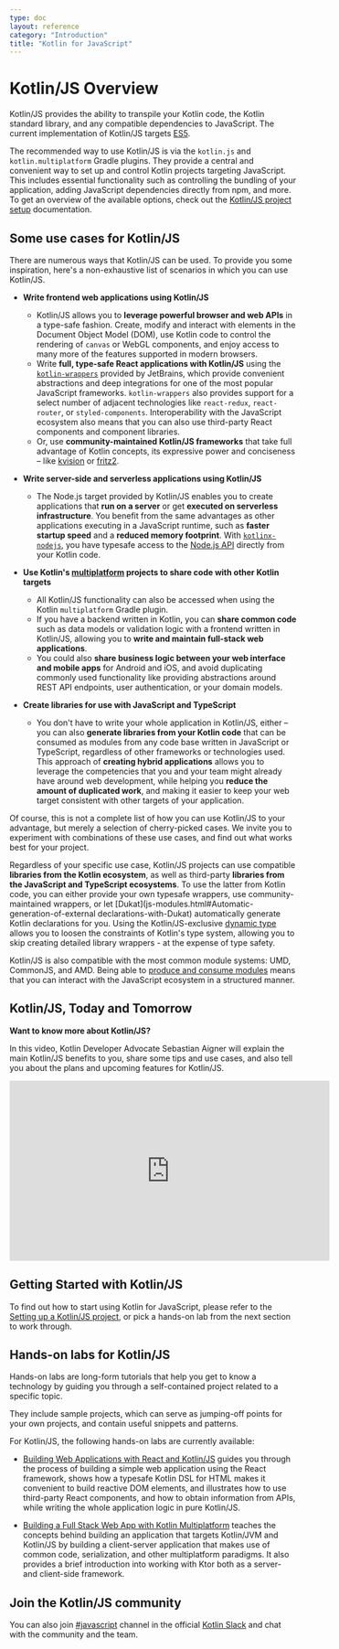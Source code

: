 ```yaml
---
type: doc
layout: reference
category: "Introduction"
title: "Kotlin for JavaScript"
---
```


# Kotlin/JS Overview

Kotlin/JS provides the ability to transpile your Kotlin code, the Kotlin standard library, and any compatible dependencies to JavaScript. The current implementation of Kotlin/JS targets [ES5](https://www.ecma-international.org/ecma-262/5.1/).

The recommended way to use Kotlin/JS is via the `kotlin.js` and `kotlin.multiplatform` Gradle plugins. They provide a central and convenient way to set up and control Kotlin projects targeting JavaScript. 
This includes essential functionality such as controlling the bundling of your application, adding JavaScript dependencies directly from npm, and more. To get an overview of the available options, check out the [Kotlin/JS project setup](js-project-setup.html) documentation.

## Some use cases for Kotlin/JS

There are numerous ways that Kotlin/JS can be used. To provide you some inspiration, here's a non-exhaustive list of scenarios in which you can use Kotlin/JS.

* **Write frontend web applications using Kotlin/JS**
    * Kotlin/JS allows you to **leverage powerful browser and web APIs** in a type-safe fashion. Create, modify and interact with elements in the Document Object Model (DOM), use Kotlin code to control the rendering of `canvas` or WebGL components, and enjoy access to many more of the features supported in modern browsers.
    * Write **full, type-safe React applications with Kotlin/JS** using the [`kotlin-wrappers`](https://github.com/JetBrains/kotlin-wrappers) provided by JetBrains, which provide convenient abstractions and deep integrations for one of the most popular JavaScript frameworks. `kotlin-wrappers` also provides support for a select number of adjacent technologies like `react-redux`, `react-router`, or `styled-components`. Interoperability with the JavaScript ecosystem also means that you can also use third-party React components and component libraries.
    * Or, use **community-maintained Kotlin/JS frameworks** that take full advantage of Kotlin concepts, its expressive power and conciseness – like [kvision](https://github.com/rjaros/kvision) or [fritz2](https://www.fritz2.dev/). 

* **Write server-side and serverless applications using Kotlin/JS**
    * The Node.js target provided by Kotlin/JS enables you to create applications that **run on a server** or get **executed on serverless infrastructure**. You benefit from the same advantages as other applications executing in a JavaScript runtime, such as **faster startup speed** and a **reduced memory footprint**. With [`kotlinx-nodejs`](https://github.com/Kotlin/kotlinx-nodejs), you have typesafe access to the [Node.js API](https://nodejs.org/docs/latest/api/) directly from your Kotlin code.

*  **Use Kotlin's [multiplatform](multiplatform.html) projects to share code with other Kotlin targets**
    * All Kotlin/JS functionality can also be accessed when using the Kotlin `multiplatform` Gradle plugin.
    * If you have a backend written in Kotlin, you can **share common code** such as data models or validation logic with a frontend written in Kotlin/JS, allowing you to **write and maintain full-stack web applications**.
    * You could also **share business logic between your web interface and mobile apps** for Android and iOS, and avoid duplicating commonly used functionality like providing abstractions around REST API endpoints, user authentication, or your domain models.
    
* **Create libraries for use with JavaScript and TypeScript**
    * You don't have to write your whole application in Kotlin/JS, either – you can also **generate libraries from your Kotlin code** that can be consumed as modules from any code base written in JavaScript or TypeScript, regardless of other frameworks or technologies used. This approach of **creating hybrid applications** allows you to leverage the competencies that you and your team might already have around web development, while helping you **reduce the amount of duplicated work**, and making it easier to keep your web target consistent with other targets of your application.
    
Of course, this is not a complete list of how you can use Kotlin/JS to your advantage, but merely a selection of cherry-picked cases. We invite you to experiment with combinations of these use cases, and find out what works best for your project. 

Regardless of your specific use case, Kotlin/JS projects can use compatible **libraries from the Kotlin ecosystem**, as well as third-party **libraries from the JavaScript and TypeScript ecosystems**. To use the latter from Kotlin code, you can either provide your own typesafe wrappers, use community-maintained wrappers, or let [Dukat](js-modules.html#Automatic-generation-of-external declarations-with-Dukat) automatically generate Kotlin declarations for you. Using the Kotlin/JS-exclusive [dynamic type](dynamic-type.html) allows you to loosen the constraints of Kotlin's type system, allowing you to skip creating detailed library wrappers - at the expense of type safety.

Kotlin/JS is also compatible with the most common module systems: UMD, CommonJS, and AMD. Being able to [produce and consume modules](/docs/tutorials/javascript/working-with-modules/working-with-modules.html) means that you can interact with the JavaScript ecosystem in a structured manner.

## Kotlin/JS, Today and Tomorrow

**Want to know more about Kotlin/JS?**

In this video, Kotlin Developer Advocate Sebastian Aigner will explain the main Kotlin/JS benefits to you, share some tips and use cases, and also tell you about the plans and upcoming features for Kotlin/JS.

<iframe width="560" height="315" src="https://www.youtube.com/embed/fZUL8_kgHXg" frameborder="0" allow="accelerometer; autoplay; encrypted-media; gyroscope; picture-in-picture" allowfullscreen></iframe>


## Getting Started with Kotlin/JS

To find out how to start using Kotlin for JavaScript, please refer to the [Setting up a Kotlin/JS project](/docs/reference/js-project-setup.html), or pick a hands-on lab from the next section to work through.


## Hands-on labs for Kotlin/JS

Hands-on labs are long-form tutorials that help you get to know a technology by guiding you through a self-contained project related to a specific topic.

They include sample projects, which can serve as jumping-off points for your own projects, and contain useful snippets and patterns.

For Kotlin/JS, the following hands-on labs are currently available:

* [Building Web Applications with React and Kotlin/JS](https://play.kotlinlang.org/hands-on/Building%20Web%20Applications%20with%20React%20and%20Kotlin%20JS/01_Introduction) guides you through the process of building a simple web application using the React framework, shows how a typesafe Kotlin DSL for HTML makes it convenient to build reactive DOM elements, and illustrates how to use third-party React components, and how to obtain information from APIs, while writing the whole application logic in pure Kotlin/JS.

* [Building a Full Stack Web App with Kotlin Multiplatform](https://play.kotlinlang.org/hands-on/Full%20Stack%20Web%20App%20with%20Kotlin%20Multiplatform/01_Introduction) teaches the concepts behind building an application that targets Kotlin/JVM and Kotlin/JS by building a client-server application that makes use of common code, serialization, and other multiplatform paradigms. It also provides a brief introduction into working with Ktor both as a server- and client-side framework.


## Join the Kotlin/JS community
You can also join [#javascript](https://kotlinlang.slack.com/archives/C0B8L3U69) channel in the official [Kotlin Slack](https://surveys.jetbrains.com/s3/kotlin-slack-sign-up) and chat with the community and the team.
